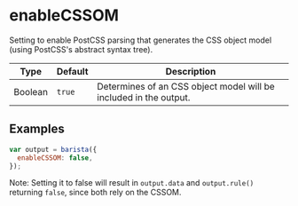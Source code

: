 # enableCSSOM

Setting to enable PostCSS parsing that generates the CSS object model (using PostCSS's abstract syntax tree).

| Type | Default | Description |
| --- | --- | --- |
| Boolean | `true` | Determines of an CSS object model will be included in the output. |



## Examples

```js
var output = barista({
  enableCSSOM: false,
});
```

Note: Setting it to false will result in `output.data` and `output.rule()` returning `false`, since both rely on the CSSOM.
